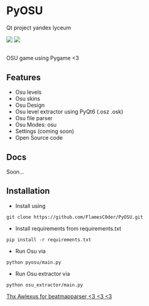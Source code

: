 # PyOSU

<p>Qt project yandex lyceum</p>

<div id="badges">
  <a href="https://github.com/FlamesC0der/PyOsu/stargazers"><img src="https://img.shields.io/github/stars/FlamesC0der/PyOsu"/></a>
  <a href="https://github.com/FlamesC0der/PyOsu/blob/master/LICENSE"><img src="https://img.shields.io/github/license/FlamesC0der/PyOsu?color=red"/></a>
</div>

##

<p>OSU game using Pygame <3</p>

## Features

* Osu levels
* Osu skins
* Osu Design
* Osu level extractor using PyQt6 (.osz .osk)
* Osu file parser
* Osu Modes: osu
* Settings (coming soon)
* Open Source code

## Docs
Soon...

## Installation

* Install using

```
git clone https://github.com/FlamesC0der/PyOSU.git
```

* Install requirements from requirements.txt

```
pip install -r requirements.txt
```

* Run Osu via

```shell
python pyosu/main.py
```

* Run Osu extractor via

```shell
python osu_extractor/main.py
```

[Thx Awlexus for beatmapparser <3 <3 <3](https://github.com/Awlexus/python-osu-parser)